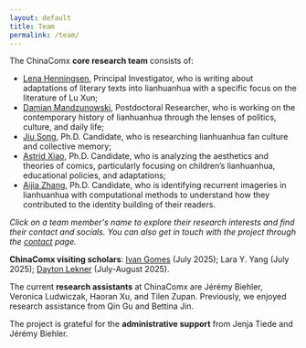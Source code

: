 ```yaml
---
layout: default
title: Team
permalink: /team/
---
```


The ChinaComx **core research team** consists of:

- [Lena Henningsen](/team/lena/), Principal Investigator, who is writing about adaptations of literary texts into lianhuanhua with a specific focus on the literature of Lu Xun;
- [Damian Mandzunowski](/team/damian/), Postdoctoral Researcher, who is working on the contemporary history of lianhuanhua through the lenses of politics, culture, and daily life;
- [Jiu Song](/team/jiu/), Ph.D. Candidate, who is researching  lianhuanhua fan culture and collective memory;
- [Astrid Xiao](/team/astrid/), Ph.D. Candidate, who is analyzing the aesthetics and theories of comics, particularly focusing on children’s lianhuanhua, educational policies, and adaptations;
- [Aijia Zhang](/team/aijia/), Ph.D. Candidate, who is identifying recurrent imageries in lianhuanhua with computational methods to understand how they contributed to the identity building of their readers.

_Click on a team member's name to explore their research interests and find their contact and socials. You can also get in touch with the project through the [contact](/contact/) page._

**ChinaComx visiting scholars**: [Ivan Gomes](https://www.transatlantic-cultures.org/fr/author/lima-gomes) (July 2025); Lara Y. Yang (July 2025); [Dayton Lekner](https://www.unive.it/data/people/27767015) (July-August 2025). 

The current **research assistants** at ChinaComx are Jérémy Biehler, Veronica Ludwiczak, Haoran Xu, and Tilen Zupan. Previously, we enjoyed research assistance from Qin Gu and Bettina Jin.

The project is grateful for the **administrative support** from Jenja Tiede and Jérémy Biehler.


<!-- 
<img src="{{ '/assets/images/TeamPhotoOct2024.JPG' | relative_url }}" alt="ChinaComx">
<p><i>ChinaComx in front of CATS in October 2024.</i></p>


<div class="team-section">
  {% for member in site.data.team.team_members %}
  <div class="team-member">
    <img src="{{ member.image | relative_url }}" alt="{{ member.name }}">
    <h3>{{ member.name }}</h3>
    <p><strong>Role:</strong> {{ member.role }}</p>
    <p>{{ member.description }}</p>
    <a href="{{ member.link }}">See more about {{ member.name }}</a>
  </div>
  {% endfor %}
</div>
-->